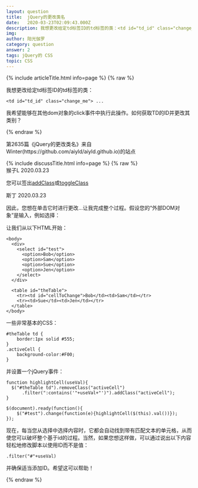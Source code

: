 ```yaml
---
layout: question
title:  jQuery的更改类名
date:   2020-03-23T02:09:43.000Z
description: 我想更改给定td标签ID的td标签的类：<td id="td_id" class="change_me"> ...我希望能够在其他dom对象的c...
img: 
author: 阳光伽罗
category: question
answer: 2
tags: jQuery的 CSS
topic: CSS
---
```

<div class="article-root">
  <div class="article">
    {% include articleTitle.html info=page %}
    {% raw %}
    <div class="article-content"><p><font style="vertical-align: inherit;"><font style="vertical-align: inherit;">我想更改给定td标签ID的td标签的类：</font></font></p>

<pre><code>&lt;td id="td_id" class="change_me"&gt; ...
</code></pre>

<p><font style="vertical-align: inherit;"><font style="vertical-align: inherit;">我希望能够在其他dom对象的click事件中执行此操作。</font><font style="vertical-align: inherit;">如何获取TD的ID并更改其类别？</font></font></p></div>
    {% endraw %}
  </div>
  <p class="winter_mark">第2635篇《jQuery的更改类名》来自Winter(https://github.com/aiyld/aiyld.github.io)的站点</p>
  <div class="discuss-wrapper">
    {% include discussTitle.html info=page %}
    {% raw %}
    <div class="discuss-item">
        <div class="discuss-parent">
          <div class="discuss-meta">
            <span class="discuss-user">猴子L</span>
            <span class="discuss-time">2020.03.23</span>
          </div>
          <div class="discuss-comment"><p><font style="vertical-align: inherit;"><font style="vertical-align: inherit;">您可以签出</font></font><a href="http://api.jquery.com/addClass/" rel="noreferrer"><font style="vertical-align: inherit;"><font style="vertical-align: inherit;">addClass</font></font></a><font style="vertical-align: inherit;"><font style="vertical-align: inherit;">或</font></font><a href="http://api.jquery.com/toggleClass/" rel="noreferrer"><font style="vertical-align: inherit;"><font style="vertical-align: inherit;">toggleClass</font></font></a></p></div>
        </div></div><div class="discuss-item">
        <div class="discuss-parent">
          <div class="discuss-meta">
            <span class="discuss-user">斯丁</span>
            <span class="discuss-time">2020.03.23</span>
          </div>
          <div class="discuss-comment"><p><font style="vertical-align: inherit;"><font style="vertical-align: inherit;">因此，您想在单击它时进行更改...让我完成整个过程。</font><font style="vertical-align: inherit;">假设您的“外部DOM对象”是输入，例如选择：</font></font></p>

<p><font style="vertical-align: inherit;"><font style="vertical-align: inherit;">让我们从以下HTML开始：</font></font></p>

<pre><code>&lt;body&gt;<font></font>
  &lt;div&gt;<font></font>
    &lt;select id="test"&gt;<font></font>
      &lt;option&gt;Bob&lt;/option&gt;<font></font>
      &lt;option&gt;Sam&lt;/option&gt;<font></font>
      &lt;option&gt;Sue&lt;/option&gt;<font></font>
      &lt;option&gt;Jen&lt;/option&gt;<font></font>
    &lt;/select&gt;<font></font>
  &lt;/div&gt;<font></font>
<font></font>
  &lt;table id="theTable"&gt;<font></font>
    &lt;tr&gt;&lt;td id="cellToChange"&gt;Bob&lt;/td&gt;&lt;td&gt;Sam&lt;/td&gt;&lt;/tr&gt;<font></font>
    &lt;tr&gt;&lt;td&gt;Sue&lt;/td&gt;&lt;td&gt;Jen&lt;/td&gt;&lt;/tr&gt;<font></font>
  &lt;/table&gt;<font></font>
&lt;/body&gt;<font></font>
</code></pre>

<p><font style="vertical-align: inherit;"><font style="vertical-align: inherit;">一些非常基本的CSS：</font></font></p>

<pre><code>​#theTable td {<font></font>
    border:1px solid #555;<font></font>
}<font></font>
.activeCell {<font></font>
    background-color:#F00;<font></font>
}<font></font>
</code></pre>

<p><font style="vertical-align: inherit;"><font style="vertical-align: inherit;">并设置一个jQuery事件：</font></font></p>

<pre><code>function highlightCell(useVal){<font></font>
  $("#theTable td").removeClass("activeCell")<font></font>
      .filter(":contains('"+useVal+"')").addClass("activeCell");<font></font>
}<font></font>
<font></font>
$(document).ready(function(){<font></font>
    $("#test").change(function(e){highlightCell($(this).val())});<font></font>
});<font></font>
</code></pre>

<p><font style="vertical-align: inherit;"><font style="vertical-align: inherit;">现在，每当您从选择中选择内容时，它都会自动找到带有匹配文本的单元格，从而使您可以破坏整个基于id的过程。</font><font style="vertical-align: inherit;">当然，如果您想这样做，可以通过说出以下内容轻松地修改脚本以使用ID而不是值：</font></font></p>

<pre><code>.filter("#"+useVal)
</code></pre>

<p><font style="vertical-align: inherit;"><font style="vertical-align: inherit;">并确保适当添加ID。</font><font style="vertical-align: inherit;">希望这可以帮助！</font></font></p></div>
        </div></div>
    {% endraw %}
  </div>
<div>
